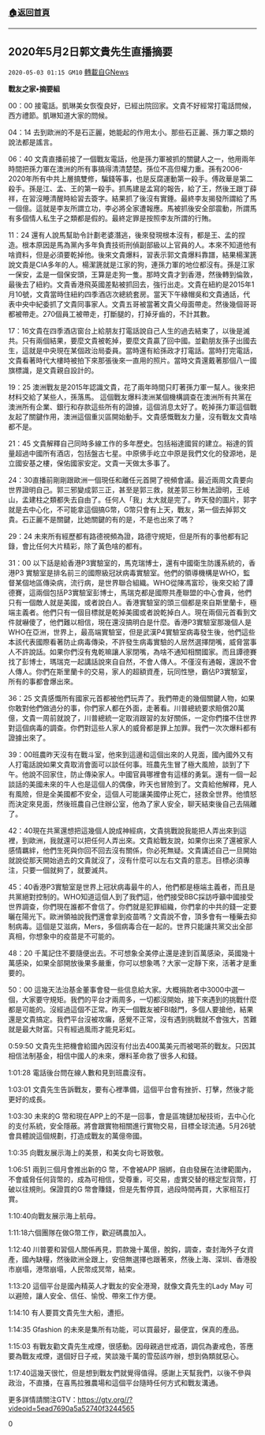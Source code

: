 ###  [:house:返回首頁](https://github.com/ourhimalayas/txt)
---

## 2020年5月2日郭文貴先生直播摘要
`2020-05-03 01:15 GM10` [轉載自GNews](https://gnews.org/zh-hant/192427/)

**戰友之家•摘要組**

00：00 接電話。凱琳美女恢復良好，已經出院回家。文貴不好經常打電話問候，西方禮節。凱琳知道大家的問候。

04：14 去到歐洲的不是石正麗，她能起的作用太小。那些石正麗、孫力軍之類的說法都是謠言。

06：40 文貴直播前接了一個戰友電話，他是孫力軍被抓的關鍵人之一，他用兩年時間把孫力軍在澳洲的所有事搞得清清楚楚。孫位不高但權力重。孫有2006-2020年所有中共上層搞雙修，騙錢等事，也是反腐運動第一殺手。傅政華是第二殺手。孫是江、孟、王的第一殺手。抓馬建是孟寫的報告，給了王，然後王跟丁薛祥，在習沒睡清醒時給習去簽字。結果抓了後沒有實錘。最終李友揭發所謂給了馬一個億。這就是李友所謂立功，李必將全家遭報應。馬被抓後安全部震動，所謂馬有多個情人私生子之類都是假的。最終定罪是按照李友所謂的行賄。

11：24 還有人說馬幫助令計劃老婆潛逃，後來發現根本沒有，都是王、孟的捏造。根本原因是馬為黨內多年負責技術刑偵副部級以上官員的人。本來不知道他有啥資料，但是必須要乾掉他。後來文貴爆料，習表示郭文貴爆料靠譜，結果楊潔篪說文貴是CIA多年的人。楊潔篪就是江家的狗，連孫力軍的地位都沒有。孫是江家一保安，孟是一個保安頭，王算是走狗一隻。那時文貴才到香港，然後轉到倫敦，最後去了紐約。文貴香港飛英國差點被抓回去，強行出走。文貴在紐約是2015年1月10號，文貴當時住紐約四季酒店次總統套房。當天下午綠帽吳和文貴通話，代表中央中紀委抓了文貴同事家人。文貴五哥被當著文貴父母面帶走。然後幾個哥哥都被帶走。270個員工被帶走，打斷腿的，打掉牙齒的，不計其數。

17：16文貴在四季酒店窗台上給朋友打電話說自己人生的過去結束了，以後是滅共。只有兩個結果，要麼文貴被乾掉，要麼文貴贏了回中國。並勸朋友孫子出國去生，這就是中央現在某個政治局委員。當時還有給孫政才打電話。當時打完電話，文貴看著時代大樓時被拍下來那張後來一直用的照片。當時文貴還戴著那個八一國旗標識，是文貴親自設計的。

19：25 澳洲戰友是2015年認識文貴，花了兩年時間只盯著孫力軍一幫人。後來把材料交給了某些人，孫落馬。 這個戰友爆料澳洲某個機構調查在澳洲所有共黨在澳洲所有企業、銀行和存款這些所有的證據，這個消息太好了。乾掉孫力軍這個戰友起了關鍵作用，澳洲這個重災區開始動手。文貴感慨戰友力量，沒有戰友文貴啥都不是。

21：45 文貴解釋自己同時多線工作的多年歷史。包括裕達國貿的建立。裕達的質量超過中國所有酒店，包括盤古七星。中原佛手屹立中原是我們文化的發源地，是立國安基之樓，保佑國家安定。文貴一天做太多事了。

24：30直播前剛剛跟歐洲一個現任和離任元首開了視頻會議。最近兩周文貴要向世界證明自己。郭三邪變成郭三正，甚至是郭三救，就差郭三秒無法證明，王岐山，孟建柱之類都失去自由了。任何人「我」太大就是完了。昨天發的圖片，郭字就是去中心化，不可能拿這個搞G幣，G幣只會有上天，戰友，第一個去掉郭文貴。石正麗不是關鍵，比她關鍵的有的是，不是也出來了嗎？

29：24 未來所有經歷都有路德視頻為證，路德守規矩，但是所有的事他都有記錄，會比任何大片精彩，除了黃色啥的都有。

31：00 以下話是給香港P3實驗室的，馬克瑞博士，還有中國衛生防護系統的，香港P3 實驗室是排名前三的國際級冠狀病毒實驗室。他們的領導機構是WHO，監督某個地區傳染病，流行病，是世界聯合組織。WHO從陳馮富珍，後來交給了譚德賽，這兩個包括P3實驗室彭博士，馬瑞克都是國際共產聯盟的中心會員，他們只有一個敵人就是美國，或者說白人。香港實驗室的頭三個都是來自斯里蘭卡，極端主義者。他們只有一個目標就是乾掉美國或者說乾掉白人。現在兩個元首看到文件就嚇傻了，他們難以相信，現在還沒搞明白是什麼。香港P3實驗室那幾個人是WHO在亞洲，世界上，最高端實驗室，但是武漢P4實驗室病毒發生後，他們這些本該代表國際看著防止病毒傳染，不許發生病毒實驗的人居然選擇閉嘴，威脅當事人不許說話。如果你們沒有鬼乾嘛讓人家閉嘴，為啥不通知相關國家。而且譚德賽找了彭博士，瑪瑞克一起講話說來自自然，不會人傳人。不僅沒有通報，還說不會人傳人。你們在斯里蘭卡的交易，家人的超額資產，玩同性戀，霸佔P3實驗室，所有的事都會爆出來。

36：25 文貴感慨所有國家元首都被他們玩弄了。我們帶走的幾個關鍵人物，如果你敢對他們做過分的事，你們家人都在外面，走著看。川普總統要求賠償20萬億，文貴一周前就說了，川普總統一定取消跟習的友好關係，一定你們擋不住世界對這個病毒的調查。你們對這些人家人的威脅都是罪上加罪。我們一次次爆料都有證據出來了。

39：00班農昨天沒有在戰斗室，他來到這邊和這個出來的人見面，國內國外又有人打電話說如果文貴取消會面可以談任何事。班農先生冒了極大風險，談到了下午。他說不回家住，防止傳染家人。中國官員哪裡會有這樣的勇氣。還有一個一起談話的美國未來的牛人也是這個人的偶像，昨天也冒險到了。文貴給他解釋，見人有風險，但是全美國都不安全，這個人可能讓美國停止死亡，拯救全世界。他憤怒而決定來見面，然後班農自己住辦公室，他為了家人安全，聊天結束後自己去隔離了。

42：40現在共黨還想把這幾個人說成神經病，文貴挑戰說我能把人弄出來到這裡，到歐洲，我就還可以把任何人弄出來。文貴給戰友說，如果你出來了還被家人感情羈絆，他們生死與你回不回去沒有關係，你必死無疑。文貴講述自己一旦開始就說從那天開始過去的文貴就沒了，沒有什麼可以左右文貴的意志。目標必須專注，只要一個就夠了，就要滅共。

45：40香港P3實驗室是世界上冠狀病毒最牛的人，他們都是極端主義者，而且是共黨絕對控制的。WHO知道這個人到了我們這，他們接受BBC採訪呼籲中國接受世界調查，你們現在誰都不會信了。你們就是犯罪組織，你們拿的中共的錢一定要曬在陽光下。歐洲領袖說我們還會拿到疫苗嗎？文貴說不會，頂多會有一種藥去抑制病毒。這個是艾滋病，Mers，多個病毒合在一起的。世界只能讓共黨交出全部真相，你想象中的疫苗是不可能的。

48：20 千萬記住不要隨便出去。不可想象全美停止還是達到百萬感染，英國幾十萬感染，如果全部開放後果多嚴重，你可以想象嗎？大家一定靜下來，活著才是重要的。

50：00 這幾天法治基金董事會發一些信息給大家。大概捐款者中3000中選一個，大家要守規矩。我們的平台才兩周多，一切都沒開始，接下來遇到的挑戰什麼都是可能的。沒經過這個不正常。昨天一個戰友被FBI敲門，多個人要搶他，結果還是文貴搞定。我們平台沒被攻癱，感覺不正常，沒有遇到挑戰就不會強大，苦難就是最大財富。只有經過風雨才能見彩虹。

0:59:50 文貴先生把機會給國內因沒有付出去400萬美元而被喝茶的戰友。只因其相信法制基金，相信中國人的未來，爆料革命救了很多人和錢。

1:01:28 電話後台問在線人數和見到班農沒有。

1:03:01 文貴先生告訴戰友，要有心裡準備，這個平台會有挫折、打擊，然後才能更好的成長。

1:03:30 未來的G 幣和現在APP上的不是一回事，會是區塊鏈加秘技術，去中心化的支付系統，安全隱蔽。將會跟實物相關進行實物交易，目標全球流通。5月26號會具體說這個規劃，打造成戰友的萬億帝國。

1:0:35 向戰友展示海上的美景，和美女向七哥致敬。

1:06:51 兩到三個月會推出新的G 幣，不會被APP 捆綁，自由發展在法律範圍內，不會威脅任何貨幣的，成為可相信，受尊重，可交易，虛實交替的穩定型貨幣，打破以往規則。保證買的G 幣會賺錢，但是先暫停買，過段時間再買，大家相互打賞。

1:10:40向戰友展示海上航母。

1:11:18六個團隊在做G幣工作，歡迎碼農加入。

1:12:40 川普要和習個人關係再見，罰款幾十萬億，脫鈎，調查，查封海外子女資產，國內缺糧，然後歐洲全跟上，安倍無選擇也跟著來，然後上海、深圳、香港股市崩塌，港幣崩塌，人民幣成冥幣，結束。

1:13:20 這個平台是國內精英人才戰友的安全港灣，就像文貴先生的Lady May 可以避險，讓人安全、信任、愉悅、帶來工作方便。

1:14:10 有人要買文貴先生大船，遭拒。

1:14:35 Gfashion 的未來是集所有功能，可以買最好，最便宜，保真的產品。

1:15:03 有戰友勸文貴先生戒煙，很感動。因母親過世戒酒，調侃為妻戒色，答應要為戰友戒煙，選個好日子戒，笑談幾千萬的雪茄該咋辦，想到偽類就惡心。

1:17:40這幾天很忙，但是想到戰友們就覺得值得。感謝上天幫我們，以後不參與政治，不直播，在喜馬拉雅農場和這個平台隨時任何方式和戰友溝通。

更多詳情請關注GTV：https://gtv.org//?videoid=5ead7690a5a52740f3244565



0
